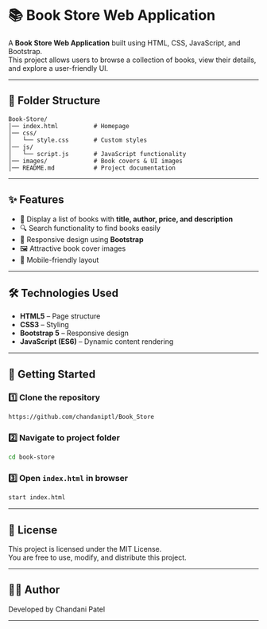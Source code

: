 
# 📚 Book Store Web Application

A **Book Store Web Application** built using HTML, CSS, JavaScript, and Bootstrap.  
This project allows users to browse a collection of books, view their details, and explore a user-friendly UI.

---

## 📂 Folder Structure

```
Book-Store/
│── index.html          # Homepage
│── css/
│   └── style.css       # Custom styles
│── js/
│   └── script.js       # JavaScript functionality
│── images/             # Book covers & UI images
│── README.md           # Project documentation
```

---

## ✨ Features

- 📖 Display a list of books with **title, author, price, and description**  
- 🔍 Search functionality to find books easily  
- 🎨 Responsive design using **Bootstrap**  
- 🖼 Attractive book cover images  
- 📱 Mobile-friendly layout  

---

## 🛠 Technologies Used

- **HTML5** – Page structure  
- **CSS3** – Styling  
- **Bootstrap 5** – Responsive design  
- **JavaScript (ES6)** – Dynamic content rendering  

---

## 🚀 Getting Started

### 1️⃣ Clone the repository
```bash
https://github.com/chandaniptl/Book_Store
```

### 2️⃣ Navigate to project folder
```bash
cd book-store
```

### 3️⃣ Open `index.html` in browser
```bash
start index.html
```

---

## 📝 License

This project is licensed under the MIT License.  
You are free to use, modify, and distribute this project.

---

## 👨‍💻 Author

Developed by Chandani Patel

---
